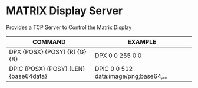 # MATRIX Display Server

Provides a TCP Server to Control the Matrix Display 

COMMAND | EXAMPLE  
 --- | ---
 DPX {POSX} {POSY} {R} {G} {B} | DPX 0 0 255 0 0
 DPIC {POSX} {POSY} {LEN} {base64data} | DPIC 0 0 512 data:image/png;base64,...
